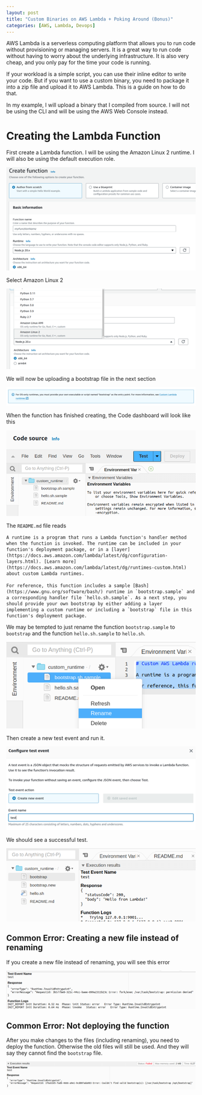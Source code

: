 ```yaml
---
layout: post
title: "Custom Binaries on AWS Lambda + Poking Around (Bonus)"
categories: [AWS, Lambda, Devops]
---
```

AWS Lambda is a serverless computing platform that allows you to run code without provisioning or managing servers. It is a great way to run code without having to worry about the underlying infrastructure. It is also very cheap, and you only pay for the time your code is running.

If your workload is a simple script, you can use their inline editor to write your code. But if you want to use a custom binary, you need to package it into a zip file and upload it to AWS Lambda. This is a guide on how to do that.

In my example, I will upload a binary that I compiled from source. I will not be using the CLI and will be using the AWS Web Console instead.

# Creating the Lambda Function
First create a Lambda function. I will be using the Amazon Linux 2 runtime. I will also be using the default execution role.

![Create Lambda Function](/assets/images/customruntime1.png)

Select Amazon Linux 2

![Select Amazon Linux 2](/assets/images/customruntime2.png)

We will now be uploading a bootstrap file in the next section

![Telling Us to Upload Bootstrap](/assets/images/customruntime3.png)

When the function has finished creating, the Code dashboard will look like this

![Code Dashboard](/assets/images/customruntime4.png)

The `README.md` file reads
```
A runtime is a program that runs a Lambda function's handler method when the function is invoked. The runtime can be included in your function's deployment package, or in a [layer](https://docs.aws.amazon.com/lambda/latest/dg/configuration-layers.html). [Learn more](https://docs.aws.amazon.com/lambda/latest/dg/runtimes-custom.html) about custom Lambda runtimes.

For reference, this function includes a sample [Bash](https://www.gnu.org/software/bash/) runtime in `bootstrap.sample` and a corresponding handler file `hello.sh.sample`. As a next step, you should provide your own bootstrap by either adding a layer implementing a custom runtime or including a `bootstrap` file in this function's deployment package.
```

We may be tempted to just rename the function `bootstrap.sample` to `bootstrap` and the function `hello.sh.sample` to `hello.sh`. 

![Renaming the Files](/assets/images/customruntime5.png)

Then create a new test event and run it.

![Creating a Test Event](/assets/images/customruntime6.png)

We should see a successful test.

![Success](/assets/images/customruntime8.png)

## Common Error: Creating a new file instead of renaming

If you create a new file instead of renaming, you will see this error

![bootstrap not executable](/assets/images/customruntime7.png)

## Common Error: Not deploying the function

After you make changes to the files (including renaming), you need to deploy the function. Otherwise the old files will still be used. And they will say they cannot find the `bootstrap` file.

![bootstrap not found](/assets/images/customruntime9.png)
